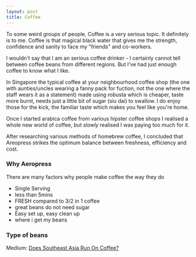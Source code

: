 ```yaml
---
layout: post
title: Coffee
---
```


To some weird groups of people, Coffee is a very serious topic. It definitely is to me. Coffee is that magical black water that gives me the strength, confidence and sanity to face my "friends" and co-workers.

I wouldn't say that I am an serious coffee drinker - I certainly cannot tell between coffee beans from different regions. But I've had just enough coffee to know what I like. 

In Singapore the typical coffee at your neighbourhood coffee shop (the one with aunties/uncles wearing a fanny pack for fuction, not the one where the staff wears it as a statement) made using robusta which is cheaper, taste more burnt, needs just a little bit of sugar (siu dai) to swallow. I do enjoy those for the kick, the familiar taste which makes you feel like you're home.

Once I started arabica coffee from various hipster coffee shops I realised a whole new world of coffee, but _slowly_ realised I was paying too much for it. 

After researching various methods of homebrew coffee, I concluded that Areopress strikes the optimum balance between freshness, efficiency and cost.

### Why Aeropress
There are many factors  why people make coffee the way they do

- Single Serving
- less than 5mins
- FRESH compared to 3/2 in 1 coffee
- great beans do not need sugar
- Easy set up, easy clean up
- where i get my beans



### Type of beans


Medium: <a href="https://medium.com/grab/does-southeast-asia-run-on-coffee-ea98ca27196b" target="_blank">Does Southeast Asia Run On Coffee?</a>

